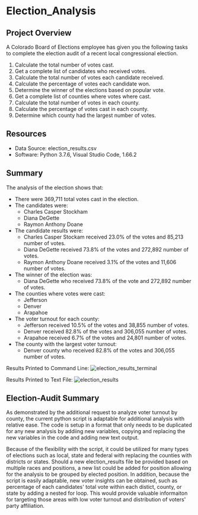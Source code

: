# Election_Analysis

## Project Overview
A Colorado Board of Elections employee has given you the following tasks to complete the election audit of a recent local congressional election.

1. Calculate the total number of votes cast.
2. Get a complete list of candidates who received votes.
3. Calculate the total number of votes each candidate received.
4. Calculate the percentage of votes each candidate won.
5. Determine the winner of the elections based on popular vote.
6. Get a complete list of counties where votes where cast.
7. Calculate the total number of votes in each county.
8. Calculate the percentage of votes cast in each county.
9. Determine which county had the largest number of votes. 

## Resources
- Data Source: election_results.csv
- Software: Python 3.7.6, Visual Studio Code, 1.66.2

## Summary
The analysis of the election shows that:
- There were 369,711 total votes cast in the election.
- The candidates were:
  - Charles Casper Stockham
  - Diana DeGette
  - Raymon Anthony Doane
- The candidate results were:
  - Charles Casper Stockam received 23.0% of the votes and 85,213 number of votes.
  - Diana DeGette received 73.8% of the votes and 272,892 number of votes.
  - Raymon Anthony Doane received 3.1% of the votes and 11,606 number of votes.
- The winner of the election was:
  - Diana DeGette who received 73.8% of the vote and 272,892 number of votes.
- The counties where votes were cast:
  - Jefferson
  - Denver
  - Arapahoe
- The voter turnout for each county:
  - Jefferson received 10.5% of the votes and 38,855 number of votes.
  - Denver received 82.8% of the votes and 306,055 number of votes.
  - Arapahoe received 6.7% of the votes and 24,801 number of votes.
- The county with the largest voter turnout:
  - Denver county who received 82.8% of the votes and 306,055 number of votes.

Results Printed to Command Line:
![election_results_terminal](https://user-images.githubusercontent.com/87085239/166861341-60f97e4c-57ef-4f0c-af0f-35288df725c3.png)


Results Printed to Text File:
![election_results](https://user-images.githubusercontent.com/87085239/166860856-d7c7db2a-d029-437b-baec-c4ade1210592.png)


## Election-Audit Summary
As demonstrated by the additional request to analyze voter turnout by county, the current python script is adaptable for additional analysis with relative ease. The code is setup in a format that only needs to be duplicated for any new analysis by addiing new variables, copying and replacing the new variables in the code and adding new text output. 

Because of the flexibility with the script, it could be utilized for many types of elections such as local, state and federal with replacing the counties with districts or states. Should a new election_results file be provided based on multiple races and positions, a new list could be added for position allowing for the analysis to be grouped by elected position. In addition, because the script is easily adaptable, new voter insights can be obtained, such as percentage of each candidates' total vote within each distict, county, or state by adding a nested for loop. This would provide valuable informaiton for targeting those areas with low voter turnout and distribution of voters' party affiliation.




